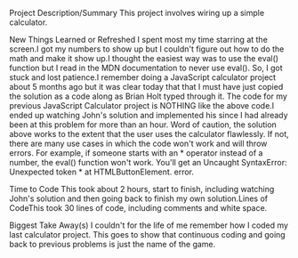 Project Description/Summary
This project involves wiring up a simple calculator.

New Things Learned or Refreshed
I spent most my time starring at the screen.I got my numbers to show up but I couldn't figure out how to do the math and make it show up.I thought the easiest way was to use the eval() function but I read in the MDN documentation to never use eval(). So, I got stuck and lost patience.I remember doing a JavaScript calculator project about 5 months ago but it was clear today that that I must have just copied the solution as a code along as Brian Holt typed through it. The code for my previous JavaScript Calculator project is NOTHING like the above code.I ended up watching John's solution and implemented his since I had already been at this problem for more than an hour. Word of caution, the solution above works to the extent that the user uses the calculator flawlessly. If not, there are many use cases in which the code won't work and will throw errors. For example, if someone starts with an * operator instead of a number, the eval() function won't work. You'll get an Uncaught SyntaxError: Unexpected token * at HTMLButtonElement. error.

Time to Code
This took about 2 hours, start to finish, including watching John's solution and then going back to finish my own solution.Lines of CodeThis took 30 lines of code, including comments and white space.

Biggest Take Away(s)
I couldn't for the life of me remember how I coded my last calculator project. This goes to show that continuous coding and going back to previous problems is just the name of the game. 

